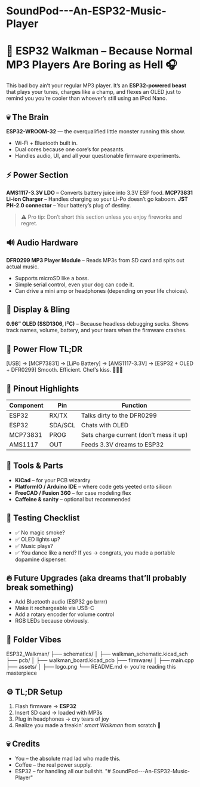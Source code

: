 # SoundPod---An-ESP32-Music-Player
# 🚀 ESP32 Walkman – Because Normal MP3 Players Are Boring as Hell 🎧

This bad boy ain’t your regular MP3 player.
It’s an **ESP32-powered beast** that plays your tunes, charges like a champ, and flexes an OLED just to remind you you’re cooler than whoever’s still using an iPod Nano.

## 💀 The Brain
**ESP32-WROOM-32** — the overqualified little monster running this show.
- Wi-Fi + Bluetooth built in.
- Dual cores because one core’s for peasants.
- Handles audio, UI, and all your questionable firmware experiments.

## ⚡ Power Section
**AMS1117-3.3V LDO** – Converts battery juice into 3.3V ESP food.
**MCP73831 Li-ion Charger** – Handles charging so your Li-Po doesn’t go kaboom.
**JST PH-2.0 connector** – Your battery’s plug of destiny.

> ⚠️ Pro tip: Don’t short this section unless you enjoy fireworks and regret.

## 🔊 Audio Hardware
**DFR0299 MP3 Player Module** – Reads MP3s from SD card and spits out actual music.
- Supports microSD like a boss.
- Simple serial control, even your dog can code it.
- Can drive a mini amp or headphones (depending on your life choices).

## 🧠 Display & Bling
**0.96” OLED (SSD1306, I²C)** – Because headless debugging sucks.
Shows track names, volume, battery, and your tears when the firmware crashes.

## 🔋 Power Flow TL;DR
[USB] → [MCP73831] → [LiPo Battery] → [AMS1117-3.3V] → [ESP32 + OLED + DFR0299]
Smooth. Efficient. Chef’s kiss. 👨‍🍳💋

## 🧩 Pinout Highlights
| Component | Pin | Function |
|------------|-----|----------|
| ESP32 | RX/TX | Talks dirty to the DFR0299 |
| ESP32 | SDA/SCL | Chats with OLED |
| MCP73831 | PROG | Sets charge current (don’t mess it up) |
| AMS1117 | OUT | Feeds 3.3V dreams to ESP32 |

## 🧰 Tools & Parts
- **KiCad** – for your PCB wizardry
- **PlatformIO / Arduino IDE** – where code gets yeeted onto silicon
- **FreeCAD / Fusion 360** – for case modeling flex
- **Caffeine & sanity** – optional but recommended

## 🧪 Testing Checklist
- ✅ No magic smoke?
- ✅ OLED lights up?
- ✅ Music plays?
- ✅ You dance like a nerd?
If yes → congrats, you made a portable dopamine dispenser.

## 🔥 Future Upgrades (aka dreams that’ll probably break something)
- Add Bluetooth audio (ESP32 go brrrr)
- Make it rechargeable via USB-C
- Add a rotary encoder for volume control
- RGB LEDs because obviously.

## 💾 Folder Vibes
ESP32_Walkman/
├── schematics/
│   ├── walkman_schematic.kicad_sch
├── pcb/
│   ├── walkman_board.kicad_pcb
├── firmware/
│   ├── main.cpp
├── assets/
│   ├── logo.png
└── README.md   ← you’re reading this masterpiece

## ⚙️ TL;DR Setup
1. Flash firmware → **ESP32**
2. Insert SD card → loaded with MP3s
3. Plug in headphones → cry tears of joy
4. Realize you made a freakin’ *smart Walkman* from scratch 🤘

## 💀 Credits
- You – the absolute mad lad who made this.
- Coffee – the real power supply.
- ESP32 – for handling all our bullshit.
"# SoundPod---An-ESP32-Music-Player" 
